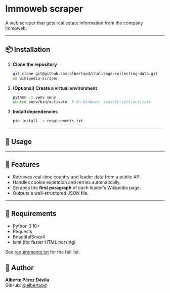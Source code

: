 # Immoweb scraper

A web scraper that gets real estate information from the company Immoweb.

---

## 📦 Installation

1. **Clone the repository**  
   ```bash
   git clone git@github.com:albertopd/challenge-collecting-data.git
   cd wikipedia-scraper
   ```

2. **(Optional) Create a virtual environment**
   ```bash
   python -m venv venv
   source venv/bin/activate  # On Windows: venv\Scripts\activate
   ```

3. **Install dependencies**  
   ```bash
   pip install -r requirements.txt
   ```

---

## 🚀 Usage

---

## 🧠 Features

- Retrieves real-time country and leader data from a public API.
- Handles cookie expiration and retries automatically.
- Scrapes the **first paragraph** of each leader’s Wikipedia page.
- Outputs a well-structured JSON file.

---

## 📄 Requirements

- Python 3.10+
- Requests
- BeautifulSoup4
- lxml (for faster HTML parsing)

See [requirements.txt](requirements.txt) for the full list.

## 👤 Author

**Alberto Pérez Dávila**  
GitHub: [@albertopd](https://github.com/albertopd)
